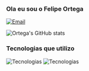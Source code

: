 
### Ola eu sou o Felipe Ortega
[![Email](https://img.shields.io/badge/Gmail-D14836?style=for-the-badge&logo=gmail&logoColor=white)](https://mail.google.com/mail/u/0/?pli=1#inbox)


![Ortega's GitHub stats](https://github-readme-stats.vercel.app/api?username=LipeXXzzXX&show_icons=true&theme=tokyonight)


### Tecnologias que utilizo
<div style="displai: inline_block">

![Tecnologias](    https://img.shields.io/badge/HTML5-E34F26?style=for-the-badge&logo=html5&logoColor=white)
![Tecnologias](    https://img.shields.io/badge/CSS3-1572B6?style=for-the-badge&logo=css3&logoColor=white)
</div>



